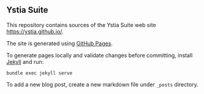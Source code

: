 ## Ystia Suite

This repository contains sources of the Ystia Suite web site https://ystia.github.io/.

The site is generated using [GitHub Pages](https://pages.github.com/).

To generate pages locally and validate changes before committing, install [Jekyll](https://jekyllrb.com/) and run:
```
bundle exec jekyll serve
```

To add a new blog post, create a new markdown file under `_posts` directory.
